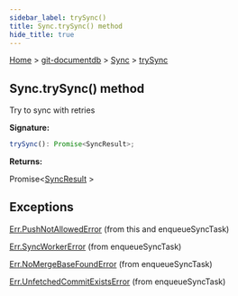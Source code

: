 ```yaml
---
sidebar_label: trySync()
title: Sync.trySync() method
hide_title: true
---
```


[Home](./index.md) &gt; [git-documentdb](./git-documentdb.md) &gt; [Sync](./git-documentdb.sync.md) &gt; [trySync](./git-documentdb.sync.trysync.md)

## Sync.trySync() method

Try to sync with retries

<b>Signature:</b>

```typescript
trySync(): Promise<SyncResult>;
```
<b>Returns:</b>

Promise&lt;[SyncResult](./git-documentdb.syncresult.md) &gt;

## Exceptions

[Err.PushNotAllowedError](./git-documentdb.err.pushnotallowederror.md) (from this and enqueueSyncTask)

[Err.SyncWorkerError](./git-documentdb.err.syncworkererror.md) (from enqueueSyncTask)

[Err.NoMergeBaseFoundError](./git-documentdb.err.nomergebasefounderror.md) (from enqueueSyncTask)

[Err.UnfetchedCommitExistsError](./git-documentdb.err.unfetchedcommitexistserror.md) (from enqueueSyncTask)

